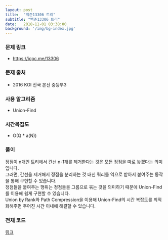 ```yaml
---
layout: post
title:  "백준13306 트리"
subtitle: "백준13306 트리"
date:   2018-11-01 03:38:00
background: '/img/bg-index.jpg'
---
```


### 문제 링크
* https://icpc.me/13306

### 문제 출처
* 2016 KOI 전국 본선 중등부3

### 사용 알고리즘
* Union-Find

### 시간복잡도
* O(Q * a(N))

### 풀이
정점이 n개인 트리에서 간선 n-1개를 제거한다는 것은 모든 정점을 따로 놓겠다는 의미입니다.<br>
그러면, 간선을 제거해서 정점을 분리하는 것 대신 쿼리를 역으로 받아서 붙여주는 동작을 통해 구현할 수 있습니다.<br>
정점들을 붙여주는 행위는 정점들을 그룹으로 묶는 것을 의미하기 때문에 Union-Find를 이용해 쉽게 구현할 수 있습니다.<br>
Union by Rank와 Path Compression을 이용해 Union-Find의 시간 복잡도를 최적화해주면 주어진 시간 이내에 해결할 수 있습니다.

### 전체 코드
<a href = "https://github.com/justiceHui/BOJ/blob/master/KOI_Final/13306.cpp">링크</a>
